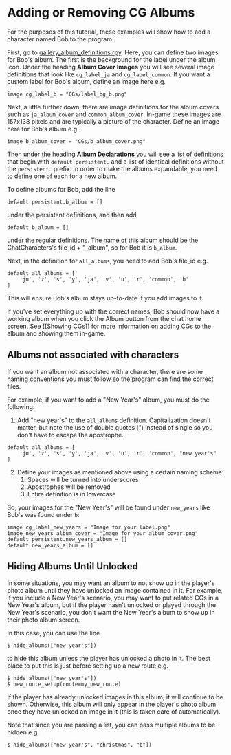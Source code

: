 # Adding or Removing CG Albums

For the purposes of this tutorial, these examples will show how to add a character named Bob to the program.

First, go to [gallery_album_definitions.rpy](https://github.com/shawna-p/mysterious-messenger/blob/master/game/gallery._album_definitionsrpy "gallery._album_definitionsrpy"). Here, you can define two images for Bob's album. The first is the background for the label under the album icon. Under the heading **Album Cover Images** you will see several image definitions that look like `cg_label_ja` and `cg_label_common`. If you want a custom label for Bob's album, define an image here e.g.

```renpy
image cg_label_b = "CGs/label_bg_b.png"
```

Next, a little further down, there are image definitions for the album covers such as `ja_album_cover` and `common_album_cover`. In-game these images are 157x138 pixels and are typically a picture of the character. Define an image here for Bob's album e.g.

```renpy
image b_album_cover = "CGs/b_album_cover.png"
```

Then under the heading **Album Declarations** you will see a list of definitions that begin with `default persistent.` and a list of identical definitions without the `persistent.` prefix. In order to make the albums expandable, you need to define one of each for a new album.

To define albums for Bob, add the line

```renpy
default persistent.b_album = []
```

under the persistent definitions, and then add

```renpy
default b_album = []
```

under the regular definitions. The name of this album should be the ChatCharacters's file_id + "_album", so for Bob it is `b_album`.

Next, in the definition for `all_albums`, you need to add Bob's file_id e.g.

```renpy
default all_albums = [
    'ju', 'z', 's', 'y', 'ja', 'v', 'u', 'r', 'common', 'b'
]
```

This will ensure Bob's album stays up-to-date if you add images to it.

If you've set everything up with the correct names, Bob should now have a working album when you click the Album button from the chat home screen. See [[Showing CGs]] for more information on adding CGs to the album and showing them in-game.


## Albums not associated with characters

If you want an album not associated with a character, there are some naming conventions you must follow so the program can find the correct files.

For example, if you want to add a "New Year's" album, you must do the following:

1. Add "new year's" to the `all_albums` definition. Capitalization doesn't matter, but note the use of double quotes (") instead of single so you don't have to escape the apostrophe.

```renpy
default all_albums = [
    'ju', 'z', 's', 'y', 'ja', 'v', 'u', 'r', 'common', "new year's"
]
```

2. Define your images as mentioned above using a certain naming scheme:
   1. Spaces will be turned into underscores
   2. Apostrophes will be removed
   3. Entire definition is in lowercase

So, your images for the "New Year's" will be found under `new_years` like Bob's was found under `b`:

```renpy
image cg_label_new_years = "Image for your label.png"
image new_years_album_cover = "Image for your album cover.png"
default persistent.new_years_album = []
default new_years_album = []
```

## Hiding Albums Until Unlocked

In some situations, you may want an album to not show up in the player's photo album until they have unlocked an image contained in it. For example, if you include a New Year's scenario, you may want to put related CGs in a New Year's album, but if the player hasn't unlocked or played through the New Year's scenario, you don't want the New Year's album to show up in their photo album screen.

In this case, you can use the line

```renpy
$ hide_albums(["new year's"])
```

to hide this album unless the player has unlocked a photo in it. The best place to put this is just before setting up a new route e.g.

```renpy
$ hide_albums(["new year's"])
$ new_route_setup(route=my_new_route)
```

If the player has already unlocked images in this album, it will continue to be shown. Otherwise, this album will only appear in the player's photo album once they have unlocked an image in it (this is taken care of automatically).

Note that since you are passing a list, you can pass multiple albums to be hidden e.g.

```renpy
$ hide_albums(["new year's", "christmas", "b"])
```
